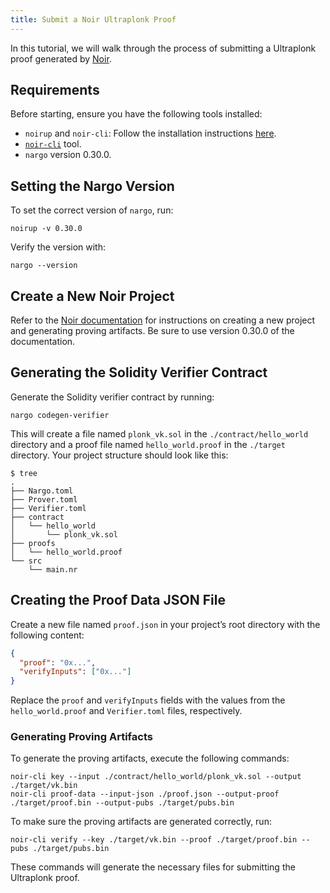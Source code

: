 ```yaml
---
title: Submit a Noir Ultraplonk Proof
---
```


In this tutorial, we will walk through the process of submitting a Ultraplonk proof generated by [Noir](https://noir-lang.org/docs).

## Requirements

Before starting, ensure you have the following tools installed:

- `noirup` and `noir-cli`: Follow the installation instructions [here](https://noir-lang.org/docs/getting_started/installation/).
- [`noir-cli`](https://github.com/HorizenLabs/ultraplonk_verifier/tree/v0.1.0?tab=readme-ov-file#bins) tool.
- `nargo` version 0.30.0.

## Setting the Nargo Version

To set the correct version of `nargo`, run:

```shell
noirup -v 0.30.0
```

Verify the version with:

```shell
nargo --version
```

## Create a New Noir Project

Refer to the [Noir documentation](https://noir-lang.org/docs/v0.30.0/getting_started/hello_noir/) for instructions on creating a new project and generating proving artifacts. Be sure to use version 0.30.0 of the documentation.

## Generating the Solidity Verifier Contract

Generate the Solidity verifier contract by running:

```shell
nargo codegen-verifier
```

This will create a file named `plonk_vk.sol` in the `./contract/hello_world` directory and a proof file named `hello_world.proof` in the `./target` directory. Your project structure should look like this:

```shell
$ tree
.
├── Nargo.toml
├── Prover.toml
├── Verifier.toml
├── contract
│   └── hello_world
│       └── plonk_vk.sol
├── proofs
│   └── hello_world.proof
└── src
    └── main.nr
```

## Creating the Proof Data JSON File

Create a new file named `proof.json` in your project’s root directory with the following content:

```json
{
  "proof": "0x...",
  "verifyInputs": ["0x..."]
}
```

Replace the `proof` and `verifyInputs` fields with the values from the `hello_world.proof` and `Verifier.toml` files, respectively.

### Generating Proving Artifacts

To generate the proving artifacts, execute the following commands:

```shell
noir-cli key --input ./contract/hello_world/plonk_vk.sol --output ./target/vk.bin
noir-cli proof-data --input-json ./proof.json --output-proof ./target/proof.bin --output-pubs ./target/pubs.bin
```

To make sure the proving artifacts are generated correctly, run:

```shell
noir-cli verify --key ./target/vk.bin --proof ./target/proof.bin --pubs ./target/pubs.bin
```

These commands will generate the necessary files for submitting the Ultraplonk proof.

